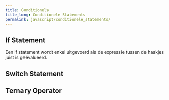 ```yaml
---
title: Conditionels
title_long: Conditionele Statements
permalink: javascript/conditionele_statements/
---
```


If Statement
------------

Een if statement wordt enkel uitgevoerd als de expressie tussen de haakjes juist is geëvalueerd. 

Switch Statement
----------------

Ternary Operator
----------------